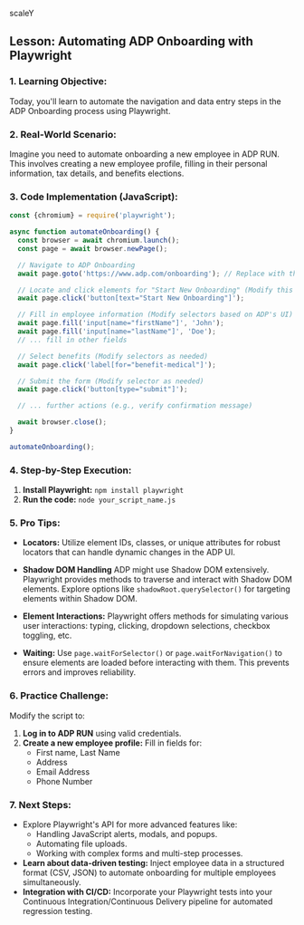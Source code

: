 scaleY

##  Lesson: Automating ADP Onboarding with Playwright 

### 1. Learning Objective: 

Today, you'll learn to automate the navigation and data entry steps in the ADP Onboarding  process using Playwright. 

### 2. Real-World Scenario:

Imagine you need to automate onboarding a new employee in ADP RUN.  This involves creating a new employee profile, filling in their personal information, tax details, and benefits elections.

### 3. Code Implementation (JavaScript):

```javascript
const {chromium} = require('playwright');

async function automateOnboarding() {
  const browser = await chromium.launch();
  const page = await browser.newPage();

  // Navigate to ADP Onboarding
  await page.goto('https://www.adp.com/onboarding'); // Replace with the correct URL

  // Locate and click elements for "Start New Onboarding" (Modify this selector as needed)
  await page.click('button[text="Start New Onboarding"]');

  // Fill in employee information (Modify selectors based on ADP's UI)
  await page.fill('input[name="firstName"]', 'John');
  await page.fill('input[name="lastName"]', 'Doe');
  // ... fill in other fields

  // Select benefits (Modify selectors as needed)
  await page.click('label[for="benefit-medical"]');

  // Submit the form (Modify selector as needed)
  await page.click('button[type="submit"]');

  // ... further actions (e.g., verify confirmation message)

  await browser.close();
}

automateOnboarding();
```

### 4. Step-by-Step Execution:

1. **Install Playwright:** `npm install playwright`
2. **Run the code:** `node your_script_name.js`



### 5. Pro Tips: 

* **Locators:** Utilize element IDs, classes, or unique attributes for robust locators that can handle dynamic changes in the ADP UI.

* **Shadow DOM Handling** ADP might use Shadow DOM extensively.  Playwright provides methods to traverse and interact with Shadow DOM elements. Explore options like `shadowRoot.querySelector()` for targeting elements within Shadow DOM. 

* **Element Interactions:** Playwright offers methods for simulating various user interactions: typing, clicking, dropdown selections, checkbox toggling, etc.


* **Waiting:** Use `page.waitForSelector()` or `page.waitForNavigation()` to ensure elements are loaded before interacting with them. This prevents errors and improves reliability.

### 6. Practice Challenge:

Modify the script to:

1.  **Log in to ADP RUN** using valid credentials. 
2.  **Create a new employee profile:** Fill in fields for:
    - First name, Last Name
    - Address
    - Email Address
    - Phone Number
     

### 7. Next Steps:


* Explore Playwright's API  for more advanced features like:
    - Handling JavaScript alerts, modals, and popups.
    - Automating file uploads.
    - Working with complex forms and multi-step processes.
* **Learn about data-driven testing:** Inject employee data in a structured format (CSV, JSON) to automate onboarding for multiple employees simultaneously.   
* **Integration with CI/CD:** Incorporate your Playwright tests into your Continuous Integration/Continuous Delivery pipeline for automated regression testing.




